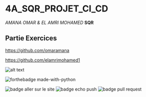 # 4A_SQR_PROJET_CI_CD
*AMANA OMAR & EL AMRI MOHAMED*
**SQR**
## Partie Exercices 
https://github.com/omaramana

https://github.com/elamrimohamed1

![alt text](https://miro.medium.com/max/720/1*94uo6-HGPepRG9I0L_Bh7w.webp)

![forthebadge made-with-python](http://ForTheBadge.com/images/badges/made-with-python.svg)

![badge aller sur le site](https://github.com/omaramana/4A_SQR_PROJET_CI_CD/actions/workflows/allerSurLeSite.yml/badge.svg)
![badge echo push](https://github.com/omaramana/4A_SQR_PROJET_CI_CD/actions/workflows/echoNewPush.yml/badge.svg)
![badge pull request](https://github.com/omaramana/4A_SQR_PROJET_CI_CD/actions/workflows/question3.yml/badge.svg)
